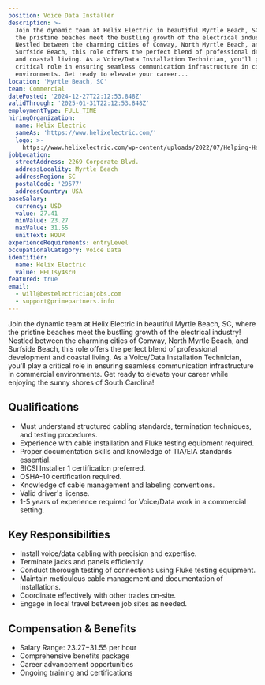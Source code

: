 ```yaml
---
position: Voice Data Installer
description: >-
  Join the dynamic team at Helix Electric in beautiful Myrtle Beach, SC, where
  the pristine beaches meet the bustling growth of the electrical industry!
  Nestled between the charming cities of Conway, North Myrtle Beach, and
  Surfside Beach, this role offers the perfect blend of professional development
  and coastal living. As a Voice/Data Installation Technician, you'll play a
  critical role in ensuring seamless communication infrastructure in commercial
  environments. Get ready to elevate your career...
location: 'Myrtle Beach, SC'
team: Commercial
datePosted: '2024-12-27T22:12:53.848Z'
validThrough: '2025-01-31T22:12:53.848Z'
employmentType: FULL_TIME
hiringOrganization:
  name: Helix Electric
  sameAs: 'https://www.helixelectric.com/'
  logo: >-
    https://www.helixelectric.com/wp-content/uploads/2022/07/Helping-Hands-Logo_Blue-e1656694113799.jpg
jobLocation:
  streetAddress: 2269 Corporate Blvd.
  addressLocality: Myrtle Beach
  addressRegion: SC
  postalCode: '29577'
  addressCountry: USA
baseSalary:
  currency: USD
  value: 27.41
  minValue: 23.27
  maxValue: 31.55
  unitText: HOUR
experienceRequirements: entryLevel
occupationalCategory: Voice Data
identifier:
  name: Helix Electric
  value: HELIsy4sc0
featured: true
email:
  - will@bestelectricianjobs.com
  - support@primepartners.info
---
```




Join the dynamic team at Helix Electric in beautiful Myrtle Beach, SC, where the pristine beaches meet the bustling growth of the electrical industry! Nestled between the charming cities of Conway, North Myrtle Beach, and Surfside Beach, this role offers the perfect blend of professional development and coastal living. As a Voice/Data Installation Technician, you'll play a critical role in ensuring seamless communication infrastructure in commercial environments. Get ready to elevate your career while enjoying the sunny shores of South Carolina!

## Qualifications
- Must understand structured cabling standards, termination techniques, and testing procedures.
- Experience with cable installation and Fluke testing equipment required.
- Proper documentation skills and knowledge of TIA/EIA standards essential.
- BICSI Installer 1 certification preferred.
- OSHA-10 certification required.
- Knowledge of cable management and labeling conventions.
- Valid driver's license.
- 1-5 years of experience required for Voice/Data work in a commercial setting.

## Key Responsibilities
- Install voice/data cabling with precision and expertise.
- Terminate jacks and panels efficiently.
- Conduct thorough testing of connections using Fluke testing equipment.
- Maintain meticulous cable management and documentation of installations.
- Coordinate effectively with other trades on-site.
- Engage in local travel between job sites as needed.

## Compensation & Benefits
- Salary Range: $23.27-$31.55 per hour
- Comprehensive benefits package
- Career advancement opportunities
- Ongoing training and certifications
